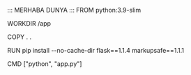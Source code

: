 ::: MERHABA DUNYA :::
FROM python:3.9-slim

WORKDIR /app

COPY . .

RUN pip install --no-cache-dir flask==1.1.4 markupsafe==1.1.1

CMD ["python", "app.py"]
